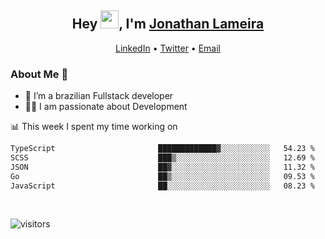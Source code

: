 <h2 align="center">Hey <img src="https://github.com/TheDudeThatCode/TheDudeThatCode/blob/master/Assets/Hi.gif" width="29">, I'm <a href="https://www.linkedin.com/in/jonathanlameira/">Jonathan Lameira</a></h2>
<p align="center">
  <a href="https://www.linkedin.com/in/jonathanlameira/">LinkedIn</a> •
  <a href="https://twitter.com/jlameira">Twitter</a> •
  <a href="mailto:jlameira@gmail.com">Email</a>
</p>

### About Me 🚀
- 🌱  I’m a brazilian Fullstack developer</br>
- 👨‍💻  I am passionate about Development</br>

<!-- ![Jonathan Lameira github stats](https://github-readme-stats.vercel.app/api?username=jlameirameli&show_icons=true&hide_border=true)&nbsp;&nbsp; -->

📊 This week I spent my time working on
<!--START_SECTION:waka-->

```txt
TypeScript                       █████████████▓░░░░░░░░░░░   54.23 %
SCSS                             ███▒░░░░░░░░░░░░░░░░░░░░░   12.69 %
JSON                             ██▓░░░░░░░░░░░░░░░░░░░░░░   11.32 %
Go                               ██▒░░░░░░░░░░░░░░░░░░░░░░   09.53 %
JavaScript                       ██░░░░░░░░░░░░░░░░░░░░░░░   08.23 %
```

<!--END_SECTION:waka-->

<br />

![visitors](https://visitor-badge.laobi.icu/badge?page_id=jlameira.jlameira)
